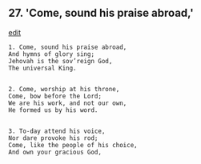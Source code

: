
## 27.  'Come, sound his praise abroad,'
[edit](https://docs.google.com/document/d/1Xl6myW3mmyZLj0TPP2cBW5StsO2okI07/edit?mode=html)



    1. Come, sound his praise abroad,
    And hymns of glory sing;
    Jehovah is the sov’reign God,
    The universal King.


    2. Come, worship at his throne,
    Come, bow before the Lord;
    We are his work, and not our own,
    He formed us by his word.


    3. To-day attend his voice,
    Nor dare provoke his rod;
    Come, like the people of his choice,
    And own your gracious God,
